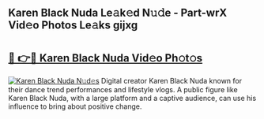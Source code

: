 ## Karen Black Nuda Le𝚊k𝚎d N𝚞𝚍e - Part-wrX Vid𝚎o Photos Le𝚊ks gijxg

# <h2><a href="http://fbfhn4.evod.top/?m=Karen+Black+Nuda">🔗 👉🔴 Karen Black Nuda Vid𝚎o Ph𝚘t𝚘s</a></h2>

[![Karen Black Nuda N𝚞d𝚎s](https://i.imgur.com/8V9OHl7.gif)](http://fbfhn4.evod.top/?m=Karen+Black+Nuda)
Digital creator Karen Black Nuda known for their dance trend performances and lifestyle vlogs. A public figure like Karen Black Nuda, with a large platform and a captive audience, can use his influence to bring about positive change. 

